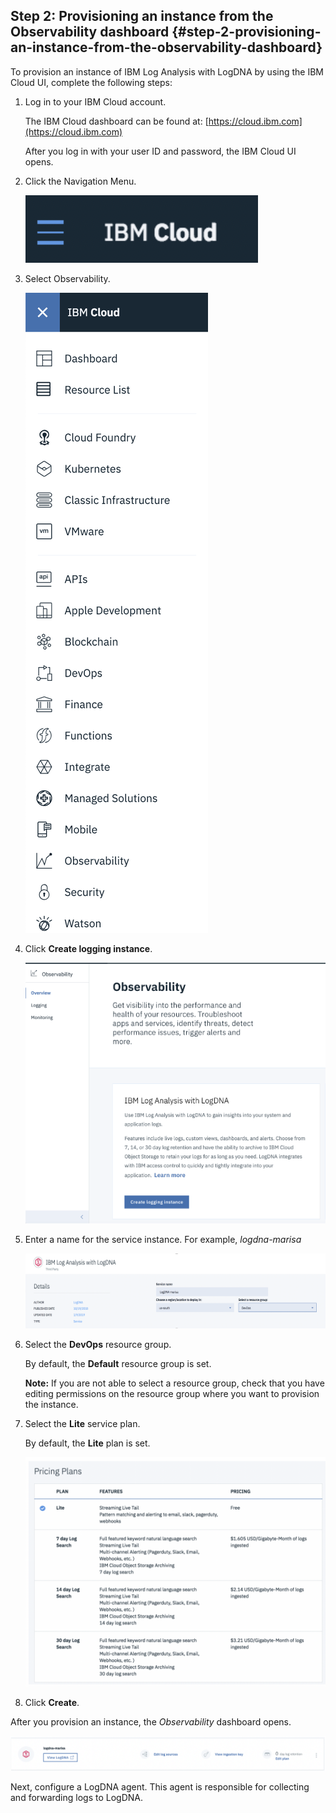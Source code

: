 ## Step 2: Provisioning an instance from the Observability dashboard {#step-2-provisioning-an-instance-from-the-observability-dashboard}

To provision an instance of IBM Log Analysis with LogDNA by using the IBM Cloud UI, complete the following steps:

1.  Log in to your IBM Cloud account.

    The IBM Cloud dashboard can be found at: [https://cloud.ibm.com](https://cloud.ibm.com)

    After you log in with your user ID and password, the IBM Cloud UI opens.

2.  Click the Navigation Menu.

    ![image7](../images/logdna_img7.png)

3.  Select Observability.

    ![image8](../images/logdna_img8.png)

4.  Click **Create logging instance**.

    ![image9](../images/logdna_img9.png)

5.  Enter a name for the service instance. For example, _logdna-marisa_

    ![image10](../images/logdna_img10.png)

6.  Select the **DevOps** resource group.

    By default, the **Default** resource group is set.

    **Note:** If you are not able to select a resource group, check that you have editing permissions on the resource group where you want to provision the instance.

7. Select the **Lite** service plan. 

    By default, the **Lite** plan is set.

    ![image11](../images/logdna_img11.png)

8.  Click **Create**.

After you provision an instance, the _Observability_ dashboard opens.

![image12](../images/logdna_img12.png)

Next, configure a LogDNA agent. This agent is responsible for collecting and forwarding logs to LogDNA.